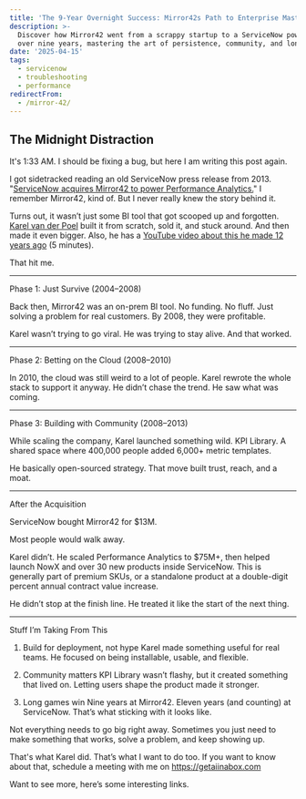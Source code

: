 ```yaml
---
title: 'The 9-Year Overnight Success: Mirror42s Path to Enterprise Mastery'
description: >-
  Discover how Mirror42 went from a scrappy startup to a ServiceNow powerhouse
  over nine years, mastering the art of persistence, community, and long-term vision.
date: '2025-04-15'
tags:
  - servicenow
  - troubleshooting
  - performance
redirectFrom:
  - /mirror-42/
---
```


## The Midnight Distraction

It's 1:33 AM. I should be fixing a bug, but here I am writing this post again.

I got sidetracked reading an old ServiceNow press release from 2013.
"[ServiceNow acquires Mirror42 to power Performance Analytics.](https://www.dailyhostnews.com/servicenow-acquires-mirror42-announces-new-servicenow-performance-analytics-product?utm_source=jace.pro&utm_medium=newsletter&utm_campaign=the-9-year-overnight-success-mirror42-s-path-to-enterprise-mastery&_bhlid=8b005abc2b4b9ce37d42ddb349f85344600e1b7c)"
I remember Mirror42, kind of. But I never really knew the story behind it.

Turns out, it wasn’t just some BI tool that got scooped up and forgotten.
[Karel van der Poel](https://www.linkedin.com/in/karelvanderpoel/?utm_source=jace.pro&utm_medium=newsletter&utm_campaign=the-9-year-overnight-success-mirror42-s-path-to-enterprise-mastery&_bhlid=70280f1b319bb291d8fb342881a7226e53105cb3) built it from scratch, sold it, and stuck around. And then made it even bigger. Also, he has a [YouTube video about this he made 12 years ago](https://www.youtube.com/watch?v=pAQHnVXVxB0&utm_source=jace.pro&utm_medium=newsletter&utm_campaign=the-9-year-overnight-success-mirror42-s-path-to-enterprise-mastery&_bhlid=5339c0923855bd3e4fd7778cfb58466c38fdfe40) (5 minutes).

That hit me. 

---

Phase 1: Just Survive (2004–2008)

Back then, Mirror42 was an on-prem BI tool. No funding. No fluff. Just solving a problem for real customers.
By 2008, they were profitable.

Karel wasn’t trying to go viral. He was trying to stay alive.
And that worked. 

---

Phase 2: Betting on the Cloud (2008–2010)

In 2010, the cloud was still weird to a lot of people. Karel rewrote the whole stack to support it anyway.
He didn’t chase the trend. He saw what was coming.
 
---

Phase 3: Building with Community (2008–2013)

While scaling the company, Karel launched something wild.
KPI Library.
A shared space where 400,000 people added 6,000+ metric templates.

He basically open-sourced strategy. That move built trust, reach, and a moat.

---
 
After the Acquisition

ServiceNow bought Mirror42 for $13M.

Most people would walk away.

Karel didn’t.
He scaled Performance Analytics to $75M+, then helped launch NowX and over 30 new products inside ServiceNow. This is generally part of premium SKUs, or a standalone product at a double-digit percent annual contract value increase.

He didn’t stop at the finish line. He treated it like the start of the next thing.

---

Stuff I’m Taking From This

1. Build for deployment, not hype
Karel made something useful for real teams. He focused on being installable, usable, and flexible.

2. Community matters
KPI Library wasn’t flashy, but it created something that lived on.
Letting users shape the product made it stronger.

3. Long games win
Nine years at Mirror42. Eleven years (and counting) at ServiceNow.
That’s what sticking with it looks like.
 

Not everything needs to go big right away.
Sometimes you just need to make something that works, solve a problem, and keep showing up.

That's what Karel did.
That’s what I want to do too. If you want to know about that, schedule a meeting with me on https://getaiinabox.com 

Want to see more, here’s some interesting links.
